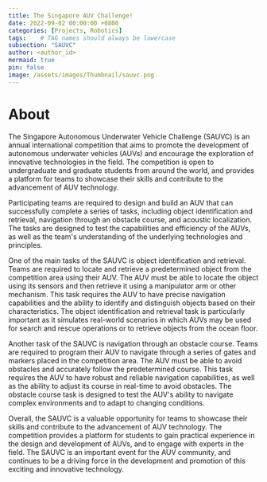 ```yaml
---
title: The Singapore AUV Challenge!
date: 2022-09-02 00:00:00 +0800
categories: [Projects, Robotics]
tags:    # TAG names should always be lowercase
subsection: "SAUVC"
author: <author_id>
mermaid: true
pin: false
image: /assets/images/Thumbnail/sauvc.png
---
```


# About

The Singapore Autonomous Underwater Vehicle Challenge (SAUVC) is an annual international competition that aims to promote the development of autonomous underwater vehicles (AUVs) and encourage the exploration of innovative technologies in the field. The competition is open to undergraduate and graduate students from around the world, and provides a platform for teams to showcase their skills and contribute to the advancement of AUV technology.

Participating teams are required to design and build an AUV that can successfully complete a series of tasks, including object identification and retrieval, navigation through an obstacle course, and acoustic localization. The tasks are designed to test the capabilities and efficiency of the AUVs, as well as the team's understanding of the underlying technologies and principles.

One of the main tasks of the SAUVC is object identification and retrieval. Teams are required to locate and retrieve a predetermined object from the competition area using their AUV. The AUV must be able to locate the object using its sensors and then retrieve it using a manipulator arm or other mechanism. This task requires the AUV to have precise navigation capabilities and the ability to identify and distinguish objects based on their characteristics. The object identification and retrieval task is particularly important as it simulates real-world scenarios in which AUVs may be used for search and rescue operations or to retrieve objects from the ocean floor.

Another task of the SAUVC is navigation through an obstacle course. Teams are required to program their AUV to navigate through a series of gates and markers placed in the competition area. The AUV must be able to avoid obstacles and accurately follow the predetermined course. This task requires the AUV to have robust and reliable navigation capabilities, as well as the ability to adjust its course in real-time to avoid obstacles. The obstacle course task is designed to test the AUV's ability to navigate complex environments and to adapt to changing conditions.

Overall, the SAUVC is a valuable opportunity for teams to showcase their skills and contribute to the advancement of AUV technology. The competition provides a platform for students to gain practical experience in the design and development of AUVs, and to engage with experts in the field. The SAUVC is an important event for the AUV community, and continues to be a driving force in the development and promotion of this exciting and innovative technology.



